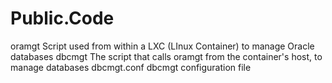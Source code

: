 Public.Code
===========

oramgt			Script used from within a LXC (LInux Container) to manage Oracle databases
dbcmgt			The script that calls oramgt from the container's host, to manage databases
dbcmgt.conf	dbcmgt configuration file
